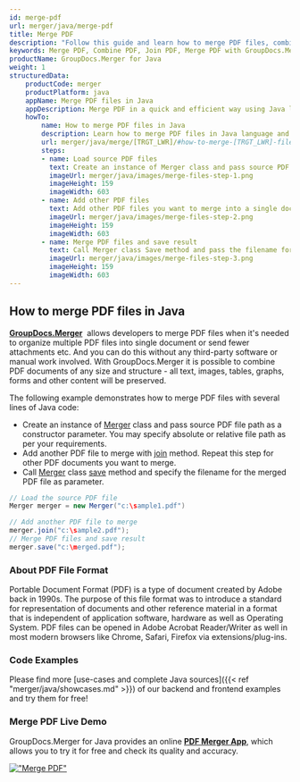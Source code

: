 ```yaml
---
id: merge-pdf
url: merger/java/merge-pdf
title: Merge PDF
description: "Follow this guide and learn how to merge PDF files, combine several PDFs into one using GroupDocs.Merger for Java API and couple lines of code"
keywords: Merge PDF, Combine PDF, Join PDF, Merge PDF with GroupDocs.Merger for Java
productName: GroupDocs.Merger for Java
weight: 1
structuredData:
    productCode: merger
    productPlatform: java
    appName: Merge PDF files in Java
    appDescription: Merge PDF in a quick and efficient way using Java language and GroupDocs.Merger for .NET API, without the use of any third-party software like Microsoft or Open Office.
    howTo:
        name: How to merge PDF files in Java 
        description: Learn how to merge PDF files in Java language and GroupDocs.Merger for .NET API, without the use of any third-party software like Microsoft or Open Office.
        url: merger/java/merge/[TRGT_LWR]/#how-to-merge-[TRGT_LWR]-files-in-java
        steps:
        - name: Load source PDF files 
          text: Create an instance of Merger class and pass source PDF file path as a constructor parameter. You may specify absolute or relative file path as per your requirements. 
          imageUrl: merger/java/images/merge-files-step-1.png
          imageHeight: 159
          imageWidth: 603
        - name: Add other PDF files
          text: Add other PDF files you want to merge into a single document with Join method of Merger class.
          imageUrl: merger/java/images/merge-files-step-2.png
          imageHeight: 159
          imageWidth: 603
        - name: Merge PDF files and save result 
          text: Call Merger class Save method and pass the filename for the resultant PDF file as parameter.
          imageUrl: merger/java/images/merge-files-step-3.png
          imageHeight: 159
          imageWidth: 603
---
```


## How to merge PDF files in Java

**[GroupDocs.Merger](https://products.groupdocs.com/merger/java)**  allows developers to merge PDF files when it's needed to organize multiple
 PDF files into single document or send fewer attachments etc. And you can do this without any third-party software or manual work involved.
 With GroupDocs.Merger it is possible to combine PDF documents of any size and structure - all text, images, tables, graphs, forms and other content will be preserved.

The following example demonstrates how to merge PDF files with several lines of Java code:

* Create an instance of [Merger](https://reference.groupdocs.com/merger/java/com.groupdocs.merger/Merger) class and pass source PDF file path as a constructor parameter. You may specify absolute or relative file path as per your requirements.
* Add another PDF file to merge with [join](https://reference.groupdocs.com/merger/java/com.groupdocs.merger/Merger#join(java.io.InputStream)) method. Repeat this step for other PDF documents you want to merge.
* Call [Merger](https://reference.groupdocs.com/merger/java/com.groupdocs.merger/Merger) class [save](https://reference.groupdocs.com/merger/java/com.groupdocs.merger/Merger#save(java.io.OutputStream)) method and specify the filename for the merged PDF file as parameter.

```java
// Load the source PDF file
Merger merger = new Merger("c:\sample1.pdf")

// Add another PDF file to merge
merger.join("c:\sample2.pdf");
// Merge PDF files and save result
merger.save("c:\merged.pdf");
```

### About PDF File Format

Portable Document Format (PDF) is a type of document created by Adobe back in 1990s. The purpose of this file format was to introduce a standard for representation of documents and other reference material in a format that is independent of application software, hardware as well as Operating System. PDF files can be opened in Adobe Acrobat Reader/Writer as well in most modern browsers like Chrome, Safari, Firefox via extensions/plug-ins.

### Code Examples

Please find more [use-cases and complete Java sources]({{< ref "merger/java/showcases.md" >}}) of our backend and frontend examples and try them for free!

### Merge PDF Live Demo

GroupDocs.Merger for Java provides an online [**PDF Merger App**](https://products.groupdocs.app/merger/pdf), which allows you to try it for free and check its quality and accuracy.

[!["Merge PDF"](/merger/java/images/merge/merge-pdf.png)](https://products.groupdocs.app/merger/pdf)